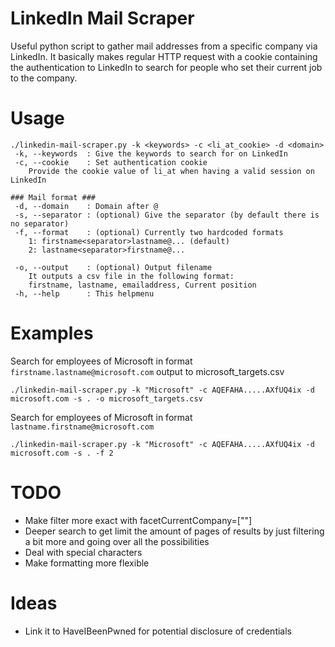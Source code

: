 # LinkedIn Mail Scraper
Useful python script to gather mail addresses from a specific company via LinkedIn. It basically makes regular HTTP request with a cookie containing the authentication to LinkedIn to search for people who set their current job to the company.  

# Usage
```
./linkedin-mail-scraper.py -k <keywords> -c <li_at_cookie> -d <domain>
 -k, --keywords  : Give the keywords to search for on LinkedIn
 -c, --cookie    : Set authentication cookie
    Provide the cookie value of li_at when having a valid session on LinkedIn

### Mail format ### 
 -d, --domain    : Domain after @
 -s, --separator : (optional) Give the separator (by default there is no separator)
 -f, --format    : (optional) Currently two hardcoded formats
    1: firstname<separator>lastname@... (default)
    2: lastname<separator>firstname@...

 -o, --output    : (optional) Output filename
    It outputs a csv file in the following format:
    firstname, lastname, emailaddress, Current position
 -h, --help      : This helpmenu

```

# Examples
Search for employees of Microsoft in format `firstname.lastname@microsoft.com` output to microsoft_targets.csv

```./linkedin-mail-scraper.py -k "Microsoft" -c AQEFAHA.....AXfUQ4ix -d microsoft.com -s . -o microsoft_targets.csv```

Search for employees of Microsoft in format `lastname.firstname@microsoft.com`

```./linkedin-mail-scraper.py -k "Microsoft" -c AQEFAHA.....AXfUQ4ix -d microsoft.com -s . -f 2```


# TODO
* Make filter more exact with facetCurrentCompany=["<company-ID>"]
* Deeper search to get limit the amount of pages of results by just filtering a bit more and going over all the possibilities
* Deal with special characters
* Make formatting more flexible

# Ideas
* Link it to HaveIBeenPwned for potential disclosure of credentials
